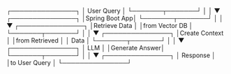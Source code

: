 ┌───────────────┐
│ User Query    │
└───────┬───────┘
        │
        │
        ▼
┌───────────────┐
│Spring Boot App│
└───────┬───────┘
        │
        │
        ▼
┌───────────────┐
│Retrieve Data  │
│from Vector DB │
└───────┬───────┘
        │
        │
        ▼
┌───────────────┐
│Create Context │
│from Retrieved │
│   Data        │
└───────┬───────┘
        │
        │
        ▼
┌───────────────┐
│     LLM       │
│Generate Answer│
└───────┬───────┘
        │
        │
        ▼
┌───────────────┐
│  Response     │
│to User Query  │
└───────────────┘
